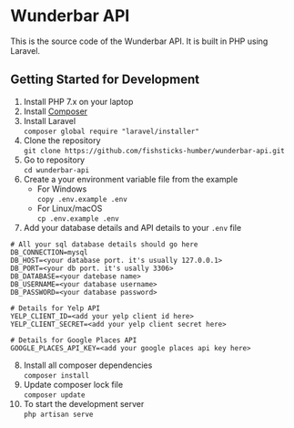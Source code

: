 # Wunderbar API
This is the source code of the Wunderbar API. It is built in PHP using Laravel. 

## Getting Started for Development 
1. Install PHP 7.x on your laptop 
2. Install [Composer](https://getcomposer.org/doc/00-intro.md#installation-windows) 
3. Install Laravel  
```composer global require "laravel/installer"```
4. Clone the repository  
```git clone https://github.com/fishsticks-humber/wunderbar-api.git```  
5. Go to repository  
```cd wunderbar-api```  
6. Create a your environment variable file from the example  
    * For Windows  
    ```copy .env.example .env```  
    * For Linux/macOS  
    ```cp .env.example .env```  
7. Add your database details and API details to your `.env` file  
```
# All your sql database details should go here
DB_CONNECTION=mysql
DB_HOST=<your database port. it's usually 127.0.0.1>
DB_PORT=<your db port. it's usally 3306>
DB_DATABASE=<your datebase name>
DB_USERNAME=<your database username>
DB_PASSWORD=<your database password>

# Details for Yelp API
YELP_CLIENT_ID=<add your yelp client id here>
YELP_CLIENT_SECRET=<add your yelp client secret here>

# Details for Google Places API
GOOGLE_PLACES_API_KEY=<add your google places api key here>
```  
8. Install all composer dependencies  
```composer install```
9. Update composer lock file  
```composer update```
10. To start the development server  
```php artisan serve```
